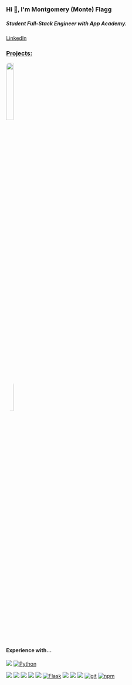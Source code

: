 
<!-- <a href="https://www.linkedin.com/in/montgomeryflagg/"><img src="linkedin_button_icon_151847.png" alt="LinkedIn" width="100" height="25" style="border:1px solid #CCC"/></a>&nbsp;
<a href="mailto:monteflagg@gmail.com?subject=GitHub"><img src="gmail_button_icon_151848.png" alt="Gmail" width="100" height="25" style="border:1px solid #CCC"/></a>&nbsp; -->

<h3>Hi 👋, I'm Montgomery (Monte) Flagg</h3>
<h5>Student Full-Stack Engineer with App Academy.</h5>
<a href="https://www.linkedin.com/in/montgomeryflagg/"> LinkedIn
  
<br/>
 
<h3>Projects:</h3>
  
<a href="https://github.com/theflaggship/stayquaint-airbnb-clone"><img src="https://i.imgur.com/OaQCbAb.jpg" height= auto width='20%' style="border-radius:10px" /></a>
<p>   </p>
<a href="https://github.com/chrisbh4/GoodTunes"><img src="https://i.imgur.com/SnMbBSX.jpg" height= auto width='20%' style="border-radius:50%" /></a>

<h4>Experience with...</h4>

<a href="https://developer.mozilla.org/en-US/docs/Web/JavaScript"><img src="https://img.shields.io/badge/-JavaScript-F7DF1E?logo=JavaScript&logoColor=333333" /></a>
<a href="https://www.python.org/"><img alt="Python" src="https://img.shields.io/badge/-Python-3776AB?style=flat-square&logo=Python&logoColor=white&" /></a>

<a href="https://www.npmjs.com/package/express"><img src="https://img.shields.io/badge/-Express.js-000000?logo=Express" /></a>
<a href="https://www.postgresql.org/"><img src="https://img.shields.io/badge/-PostgreSQL-336791?logo=PostgreSQL" /></a>
<a href="https://sequelize.org/"><img src="https://img.shields.io/badge/-Sequelize-039BE5" /></a>
<a href="https://reactjs.org/"><img src="https://img.shields.io/badge/-React-61DAFB?logo=React&logoColor=333333" /></a>
<a href="https://redux.js.org/"><img src="https://img.shields.io/badge/-Redux-764ABC?logo=Redux" /></a>
<a href="https://flask.palletsprojects.com/en/1.1.x/"><img alt="Flask" src="https://img.shields.io/badge/-Flask-000000?style=flat-square&logo=Flask&logoColor=white" /></a>
 <a href=https://www.sqlalchemy.org/><img src=https://img.shields.io/badge/-SQLAlchemy-red /></a>
<a href="https://developer.mozilla.org/en-US/docs/Web/CSS"><img src="https://img.shields.io/badge/-CSS3-1572B6?logo=CSS3" /></a>
<a href="https://developer.mozilla.org/en-US/docs/Web/HTML"><img src="https://img.shields.io/badge/-HTML5-E34F26?logo=HTML5&logoColor=ffffff" /></a>
<a href="#"><img alt="git" src="https://img.shields.io/badge/-Git-F05032?style=flat-square&logo=git&logoColor=white" /></a>
<a href="https://www.npmjs.com/"><img alt="npm" src="https://img.shields.io/badge/-NPM-CB3837?style=flat-square&logo=npm&logoColor=white" /></a>
